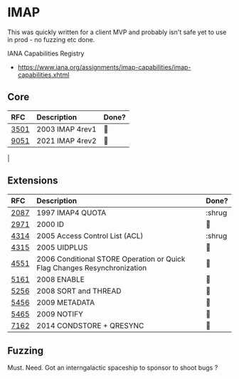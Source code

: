 # IMAP

This was quickly written for a client MVP and probably isn't safe yet to use in prod - no fuzzing etc done.

IANA Capabilities Registry

- https://www.iana.org/assignments/imap-capabilities/imap-capabilities.xhtml

## Core

| RFC    | Description | Done? |
| :---   | :---        | :---  |
| [3501](https://www.rfc-editor.org/rfc/rfc3501)        | 2003 IMAP 4rev1  | :shrug: |
| [9051](https://datatracker.ietf.org/doc/html/rfc9051) | 2021 IMAP 4rev2  | :shrug: |
|

## Extensions

| RFC    | Description | Done? |
| :---   | :---        | :---  |
| [2087](https://www.rfc-editor.org/rfc/rfc2087)        | 1997 IMAP4 QUOTA | :shrug  |
| [2971](https://www.rfc-editor.org/rfc/rfc2971)        | 2000 ID | :shrug: |
| [4314](https://www.rfc-editor.org/rfc/rfc4314)        | 2005 Access Control List (ACL) | :shrug |
| [4315](https://www.rfc-editor.org/rfc/rfc4315)        | 2005 UIDPLUS | :shrug: |
| [4551](https://www.rfc-editor.org/rfc/rfc4551)        | 2006 Conditional STORE Operation or Quick Flag Changes Resynchronization | :shrug: |
| [5161](https://www.rfc-editor.org/rfc/rfc5161)        | 2008 ENABLE | :shrug: |
| [5256](https://www.rfc-editor.org/rfc/rfc5256)        | 2008 SORT and THREAD | :shrug: |
| [5456](https://www.rfc-editor.org/rfc/rfc5464)        | 2009 METADATA | :shrug: |
| [5465](https://www.rfc-editor.org/rfc/rfc5465)        | 2009 NOTIFY   | :shrug: |
| [7162](https://www.rfc-editor.org/rfc/rfc7162)        | 2014 CONDSTORE + QRESYNC | :shrug: |

## Fuzzing

Must. Need. Got an interngalactic spaceship to sponsor to shoot bugs ?